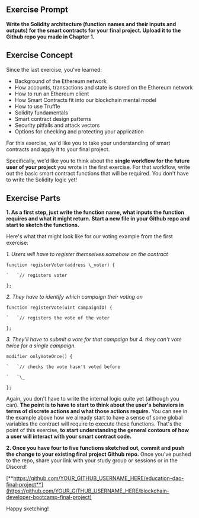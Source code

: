 ﻿## Exercise Prompt
**Write the Solidity architecture (function names and their inputs and outputs) for the smart contracts for your final project. Upload it to the Github repo you made in Chapter 1.**
## Exercise Concept
Since the last exercise, you've learned: 

- Background of the Ethereum network
- How accounts, transactions and state is stored on the Ethereum network
- How to run an Ethereum client
- How Smart Contracts fit into our blockchain mental model
- How to use Truffle
- Solidity fundamentals
- Smart contract design patterns
- Security pitfalls and attack vectors
- Options for checking and protecting your application

For this exercise, we'd like you to take your understanding of smart contracts and apply it to your final project. 

Specifically, we'd like you to think about the **single workflow for the future user of your project** you wrote in the first exercise. For that workflow, write out the basic smart contract functions that will be required.  You don't have to write the Solidity logic yet! 
## Exercise Parts
**1. As a first step, just write the function name, what inputs the function requires and what it might return. Start a new file in your Github repo and start to sketch the functions.**

Here's what that might look like for our voting example from the first exercise:

*1. Users will have to register themselves somehow on the contract*

```solidity
function registerVoter(address \_voter) {

`	`// registers voter

};
```



*2. They have to identify which campaign their voting on*

```solidity
function registerVote(uint campaignID) {

`	`// registers the vote of the voter

};
```


*3. They'll have to submit a vote for that campaign but 4. they can't vote twice for a single campaign.*

```solidity
modifier onlyVoteOnce() {

`	`// checks the vote hasn't voted before

`	`\_

};
```

Again, you don't have to write the internal logic quite yet (although you can). **The point is to have to start to think about the user's behaviors in terms of discrete actions and what those actions require.** You can see in the example above how we already start to have a sense of some global variables the contract will require to execute these functions. That's the point of this exercise, **to start understanding the general contours of how a user will interact with your smart contract code.**

**2. Once you have four to five functions sketched out, commit and push the change to your existing final project Github repo.** Once you've pushed to the repo, share your link with your study group or sessions or in the Discord!

[**https://github.com/YOUR_GITHUB_USERNAME_HERE/education-dao-final-project**](https://github.com/YOUR_GITHUB_USERNAME_HERE/blockchain-developer-bootcamp-final-project)

Happy sketching!

